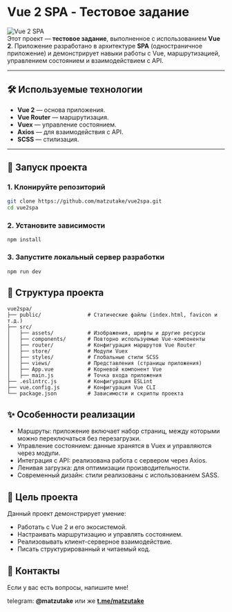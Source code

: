 # Vue 2 SPA - Тестовое задание

![Vue 2 SPA](https://img.shields.io/badge/Vue-2.x-green.svg)  
Этот проект — **тестовое задание**, выполненное с использованием **Vue 2**. Приложение разработано в архитектуре **SPA** (одностраничное приложение) и демонстрирует навыки работы с Vue, маршрутизацией, управлением состоянием и взаимодействием с API.

---

## 🛠️ Используемые технологии

- **Vue 2** — основа приложения.  
- **Vue Router** — маршрутизация.  
- **Vuex** — управление состоянием.  
- **Axios** — для взаимодействия с API.  
- **SCSS** — стилизация.  

---

## 🚀 Запуск проекта

### 1. Клонируйте репозиторий
```bash
git clone https://github.com/matzutake/vue2spa.git
cd vue2spa
```

### 2. Установите зависимости
```
npm install
```

### 3. Запустите локальный сервер разработки
```
npm run dev
```

## 📂 Структура проекта
```
vue2spa/
├── public/               # Статические файлы (index.html, favicon и т.д.)
├── src/                  
│   ├── assets/           # Изображения, шрифты и другие ресурсы
│   ├── components/       # Повторно используемые Vue-компоненты
│   ├── router/           # Конфигурация маршрутов Vue Router
│   ├── store/            # Модули Vuex
│   ├── styles/           # Глобальные стили SCSS
│   ├── views/            # Представления (страницы приложения)
│   ├── App.vue           # Корневой компонент Vue
│   ├── main.js           # Точка входа приложения
├── .eslintrc.js          # Конфигурация ESLint
├── vue.config.js         # Конфигурация Vue CLI
└── package.json          # Зависимости и скрипты проекта
```

## ✨ Особенности реализации
- Маршруты: приложение включает набор страниц, между которыми можно переключаться без перезагрузки.
- Управление состоянием: данные хранятся в Vuex и управляются через модули.
- Интеграция с API: реализована работа с сервером через Axios.
- Ленивая загрузка: для оптимизации производительности.
- Современный дизайн: стили реализованы с использованием SASS.

## 🤝 Цель проекта
Данный проект демонстрирует умение:

- Работать с Vue 2 и его экосистемой.
- Настраивать маршрутизацию и управлять состоянием.
- Реализовывать клиент-серверное взаимодействие.
- Писать структурированный и читаемый код.

## 📧 Контакты
Если у вас есть вопросы, напишите мне! 

telegram: **@matzutake**  или же  **[t.me/matzutake](https://t.me/matzutake)**
